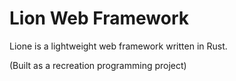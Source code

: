 # Lion Web Framework

Lione is a lightweight web framework written in Rust.

(Built as a recreation programming project)

